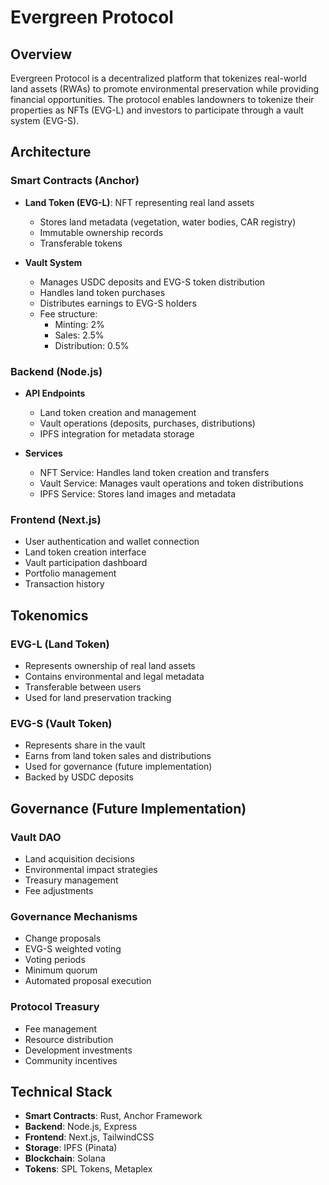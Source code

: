 # Evergreen Protocol

## Overview
Evergreen Protocol is a decentralized platform that tokenizes real-world land assets (RWAs) to promote environmental preservation while providing financial opportunities. The protocol enables landowners to tokenize their properties as NFTs (EVG-L) and investors to participate through a vault system (EVG-S).

## Architecture

### Smart Contracts (Anchor)
- **Land Token (EVG-L)**: NFT representing real land assets
  - Stores land metadata (vegetation, water bodies, CAR registry)
  - Immutable ownership records
  - Transferable tokens

- **Vault System**
  - Manages USDC deposits and EVG-S token distribution
  - Handles land token purchases
  - Distributes earnings to EVG-S holders
  - Fee structure:
    - Minting: 2%
    - Sales: 2.5%
    - Distribution: 0.5%

### Backend (Node.js)
- **API Endpoints**
  - Land token creation and management
  - Vault operations (deposits, purchases, distributions)
  - IPFS integration for metadata storage

- **Services**
  - NFT Service: Handles land token creation and transfers
  - Vault Service: Manages vault operations and token distributions
  - IPFS Service: Stores land images and metadata

### Frontend (Next.js)
- User authentication and wallet connection
- Land token creation interface
- Vault participation dashboard
- Portfolio management
- Transaction history

## Tokenomics

### EVG-L (Land Token)
- Represents ownership of real land assets
- Contains environmental and legal metadata
- Transferable between users
- Used for land preservation tracking

### EVG-S (Vault Token)
- Represents share in the vault
- Earns from land token sales and distributions
- Used for governance (future implementation)
- Backed by USDC deposits

## Governance (Future Implementation)

### Vault DAO
- Land acquisition decisions
- Environmental impact strategies
- Treasury management
- Fee adjustments

### Governance Mechanisms
- Change proposals
- EVG-S weighted voting
- Voting periods
- Minimum quorum
- Automated proposal execution

### Protocol Treasury
- Fee management
- Resource distribution
- Development investments
- Community incentives

## Technical Stack
- **Smart Contracts**: Rust, Anchor Framework
- **Backend**: Node.js, Express
- **Frontend**: Next.js, TailwindCSS
- **Storage**: IPFS (Pinata)
- **Blockchain**: Solana
- **Tokens**: SPL Tokens, Metaplex
